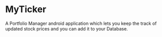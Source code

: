 # MyTicker
A Portfolio Manager android application which lets you keep the track of updated stock prices and you can add it to your Database. 
